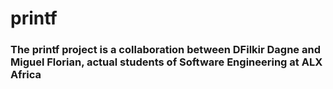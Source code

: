 # printf
### The printf project is a collaboration between DFilkir Dagne and Miguel Florian, actual students of Software Engineering at ALX Africa
